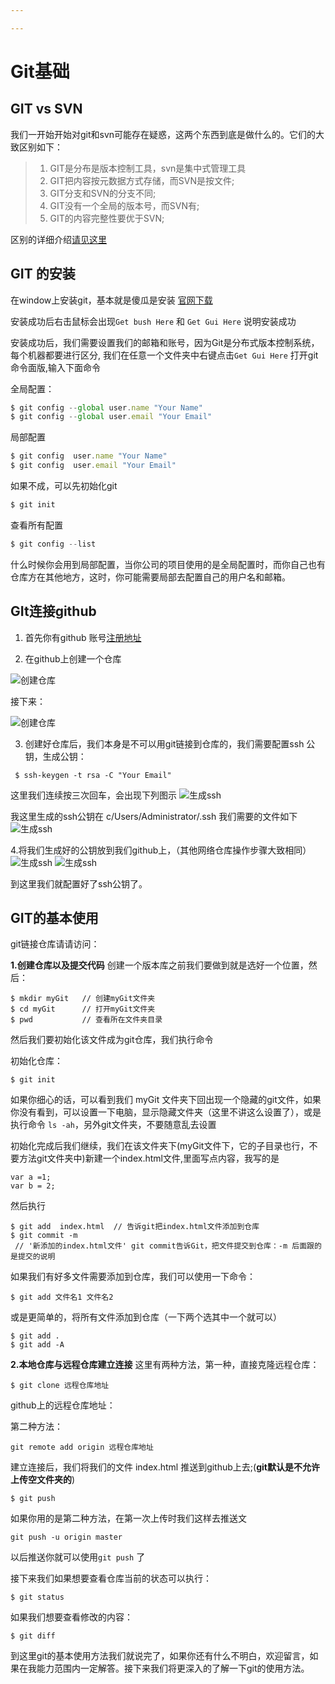 ```yaml
---

---
```


# Git基础



## GIT vs SVN

我们一开始开始对git和svn可能存在疑惑，这两个东西到底是做什么的。它们的大致区别如下：

>1. GIT是分布是版本控制工具，svn是集中式管理工具
>2. GIT把内容按元数据方式存储，而SVN是按文件;
>3. GIT分支和SVN的分支不同;
>4. GIT没有一个全局的版本号，而SVN有;
>5. GIT的内容完整性要优于SVN;



区别的详细介绍[请见这里](http://blog.jobbole.com/31444/)

## GIT 的安装

在window上安装git，基本就是傻瓜是安装 [官网下载](https://git-scm.com/)

安装成功后右击鼠标会出现`Get bush Here` 和 `Get Gui Here` 说明安装成功



安装成功后，我们需要设置我们的邮箱和账号，因为Git是分布式版本控制系统，每个机器都要进行区分, 我们在任意一个文件夹中右键点击`Get Gui Here` 打开git命令面版,输入下面命令

全局配置：

```js
$ git config --global user.name "Your Name"
$ git config --global user.email "Your Email"
```

局部配置

```js 
$ git config  user.name "Your Name"
$ git config  user.email "Your Email"
```
如果不成，可以先初始化git 

```js
$ git init
```
查看所有配置

```js
$ git config --list
```

什么时候你会用到局部配置，当你公司的项目使用的是全局配置时，而你自己也有仓库方在其他地方，这时，你可能需要局部去配置自己的用户名和邮箱。

##  GIt连接github

1. 首先你有github 账号[注册地址](https://github.com/)
   
2. 在github上创建一个仓库

![创建仓库](https://webxiaoma.github.io/git/1.png)

接下来：

![创建仓库](https://webxiaoma.github.io/git/2.png)

3. 创建好仓库后，我们本身是不可以用git链接到仓库的，我们需要配置ssh 公钥，生成公钥：

```
 $ ssh-keygen -t rsa -C "Your Email"
```
这里我们连续按三次回车，会出现下列图示
![生成ssh](https://webxiaoma.github.io/git/3.png)

我这里生成的ssh公钥在 c/Users/Administrator/.ssh 我们需要的文件如下
![生成ssh](https://webxiaoma.github.io/git/4.png)

4.将我们生成好的公钥放到我们github上，（其他网络仓库操作步骤大致相同）
![生成ssh](https://webxiaoma.github.io/git/5.png)
![生成ssh](https://webxiaoma.github.io/git/6.png)

到这里我们就配置好了ssh公钥了。

##  GIT的基本使用

git链接仓库请请访问：

**1.创建仓库以及提交代码** 
创建一个版本库之前我们要做到就是选好一个位置，然后：

```
$ mkdir myGit   // 创建myGit文件夹
$ cd myGit      // 打开myGit文件夹
$ pwd           // 查看所在文件夹目录
```

然后我们要初始化该文件成为git仓库，我们执行命令

初始化仓库：

```
$ git init  
```

如果你细心的话，可以看到我们 myGit 文件夹下回出现一个隐藏的git文件，如果你没有看到，可以设置一下电脑，显示隐藏文件夹（这里不讲这么设置了），或是执行命令 `ls -ah`，另外git文件夹，不要随意乱去设置

初始化完成后我们继续，我们在该文件夹下(myGit文件下，它的子目录也行，不要方法git文件夹中)新建一个index.html文件,里面写点内容，我写的是

```
var a =1;
var b = 2;
```

然后执行

```
$ git add  index.html  // 告诉git把index.html文件添加到仓库
$ git commit -m 
 // '新添加的index.html文件' git commit告诉Git，把文件提交到仓库：-m 后面跟的是提交的说明
```

如果我们有好多文件需要添加到仓库，我们可以使用一下命令：

```
$ git add 文件名1 文件名2 
```
或是更简单的，将所有文件添加到仓库（一下两个选其中一个就可以）

```
$ git add .
$ git add -A
```

**2.本地仓库与远程仓库建立连接** 
  这里有两种方法，第一种，直接克隆远程仓库：
  

```
$ git clone 远程仓库地址
```
github上的远程仓库地址：


第二种方法：

``` 
git remote add origin 远程仓库地址
```

建立连接后，我们将我们的文件 index.html 推送到github上去;(**git默认是不允许上传空文件夹的**)

```
$ git push
```
如果你用的是第二种方法，在第一次上传时我们这样去推送文

```
git push -u origin master
```
以后推送你就可以使用`git push` 了

接下来我们如果想要查看仓库当前的状态可以执行：

```
$ git status 
```

如果我们想要查看修改的内容：

```
$ git diff
```

到这里git的基本使用方法我们就说完了，如果你还有什么不明白，欢迎留言，如果在我能力范围内一定解答。接下来我们将更深入的了解一下git的使用方法。




 




















     

















